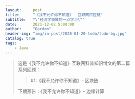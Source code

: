 ```yaml
---
layout:     post
title:      "《我不允许你不知道》- 互联网供应链"
subtitle:   "\"经济学领域的一点学习\""
date:       2021-12-02 5:00:00
author:     "Gordon"
header-img: "img/in-post/2020-01-20-todo/todo-bg.jpg"
catalog: true
tags:
    - Java
---
```


> 这是《我不允许你不知道》互联网科普知识博文的第二篇   
> 系列回顾：
>>  #1:《我不允许你不知道》- 区块链   	
>
> 下期预告：《我不允许你不知道》- 边缘计算




